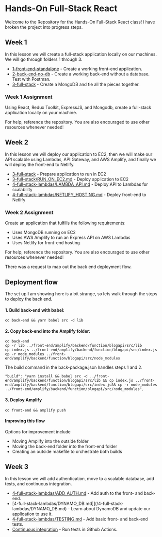 # Hands-On Full-Stack React

Welcome to the Repository for the Hands-On Full-Stack React class! I have broken the project into progress steps.

## Week 1
In this lesson we will create a full-stack application locally on our machines. We will go through folders 1 through 3.

- [1-front-end-standalone](/1-front-end-standalone) - Create a working front-end application.
- [2-back-end-no-db](/2-back-end-no-db) - Create a working back-end without a database. Test with Postman.
- [3-full-stack](/3-full-stack) - Create a MongoDB and tie all the pieces together.

### Week 1 Assignment
Using React, Redux Toolkit, ExpressJS, and Mongodb, create a full-stack application locally on your machine.

For help, reference the repository. You are also encouraged to use other resources whenever needed!

## Week 2
In this lesson we will deploy our application to EC2, then we will make our API scalable using Lambdas, API Gateway, and AWS Amplify, and finally we will deploy the front-end to Netlify.

- [3-full-stack](/3-full-stack) - Prepare application to run in EC2
- [3-full-stack/RUN_ON_EC2.md](/3-full-stack/RUN_ON_EC2.md) - Deploy application to EC2
- [4-full-stack-lambdas/LAMBDA_API.md](/4-full-stack-lambdas/LAMBDA_API.md) - Deploy API to Lambdas for scalability
- [4-full-stack-lambdas/NETLIFY_HOSTING.md](/4-full-stack-lambdas/NETLIFY_HOSTING.md) - Deploy front-end to Netlify

### Week 2 Assignment
Create an application that fulfills the following requirements:
- Uses MongoDB running on EC2
- Uses AWS Amplify to run an Express API on AWS Lambdas
- Uses Netlify for front-end hosting

For help, reference the repository. You are also encouraged to use other resources whenever needed!

There was a request to map out the back end deployment flow.

## Deployment flow
The set up I am showing here is a bit strange, so lets walk through the steps to deploy the back end.
#### 1. Build back-end with babel:
```cd back-end && yarn babel src -d lib```
#### 2. Copy back-end into the Amplify folder:
```
cd back-end
cp -r lib ../front-end/amplify/backend/function/blogapi/src/lib
cp index.js ../front-end/amplify/backend/function/blogapi/src/index.js
cp -r node_modules ../front-end/amplify/backend/function/blogapi/src/node_modules
```

The build command in the back-package.json handles steps 1 and 2.
```
"build": "yarn install && babel src -d ../front-end/amplify/backend/function/blogapi/src/lib && cp index.js ../front-end/amplify/backend/function/blogapi/src/index.js&& cp -r node_modules ../front-end/amplify/backend/function/blogapi/src/node_modules",
```
#### 3. Deploy Amplify
```
cd front-end && amplify push
```

#### Improving this flow
Options for improvement include
- Moving Amplify into the outside folder
- Moving the back-end folder into the front-end folder
- Creating an outside makefile to orchestrate both builds

## Week 3
In this lesson we will add authentication, move to a scalable database, add tests, and continuous integration.

- [4-full-stack-lambdas/ADD_AUTH.md](/4-full-stack-lambdas/ADD_AUTH.md) - Add auth to the front- and back-end.
- [4-full-stack-lambdas/DYNAMO_DB.md]](/4-full-stack-lambdas/DYNAMO_DB.md) - Learn about DynamoDB and update our application to use it.
- [4-full-stack-lambdas/TESTING.md](/4-full-stack-lambdas/TESTING.md) - Add basic front- and back-end tests.
- [Continuous integration](../.github/workflows) - Run tests in Github Actions.

